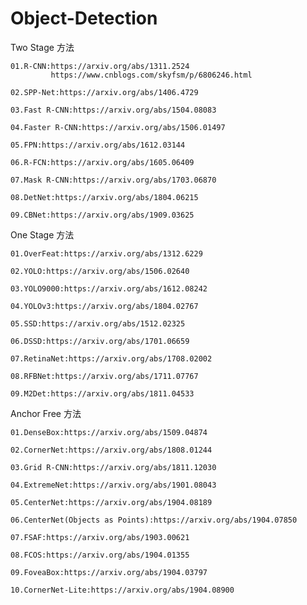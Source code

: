 # Object-Detection

Two Stage 方法

    01.R-CNN:https://arxiv.org/abs/1311.2524
             https://www.cnblogs.com/skyfsm/p/6806246.html

    02.SPP-Net:https://arxiv.org/abs/1406.4729

    03.Fast R-CNN:https://arxiv.org/abs/1504.08083

    04.Faster R-CNN:https://arxiv.org/abs/1506.01497

    05.FPN:https://arxiv.org/abs/1612.03144

    06.R-FCN:https://arxiv.org/abs/1605.06409

    07.Mask R-CNN:https://arxiv.org/abs/1703.06870

    08.DetNet:https://arxiv.org/abs/1804.06215

    09.CBNet:https://arxiv.org/abs/1909.03625


One Stage 方法

    01.OverFeat:https://arxiv.org/abs/1312.6229

    02.YOLO:https://arxiv.org/abs/1506.02640

    03.YOLO9000:https://arxiv.org/abs/1612.08242

    04.YOLOv3:https://arxiv.org/abs/1804.02767

    05.SSD:https://arxiv.org/abs/1512.02325

    06.DSSD:https://arxiv.org/abs/1701.06659

    07.RetinaNet:https://arxiv.org/abs/1708.02002

    08.RFBNet:https://arxiv.org/abs/1711.07767

    09.M2Det:https://arxiv.org/abs/1811.04533

Anchor Free 方法

    01.DenseBox:https://arxiv.org/abs/1509.04874

    02.CornerNet:https://arxiv.org/abs/1808.01244

    03.Grid R-CNN:https://arxiv.org/abs/1811.12030

    04.ExtremeNet:https://arxiv.org/abs/1901.08043

    05.CenterNet:https://arxiv.org/abs/1904.08189

    06.CenterNet(Objects as Points):https://arxiv.org/abs/1904.07850

    07.FSAF:https://arxiv.org/abs/1903.00621

    08.FCOS:https://arxiv.org/abs/1904.01355
    
    09.FoveaBox:https://arxiv.org/abs/1904.03797

    10.CornerNet-Lite:https://arxiv.org/abs/1904.08900
